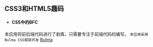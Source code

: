 ## CSS3和HTML5趣码

* #### CSS中的BFC 


本应用将前后端代码进行了剥离，只需要专注于前端代码的编写。
`本应用采用Bulma CSS框架开发`
[Bulma](https://bulma.io/)